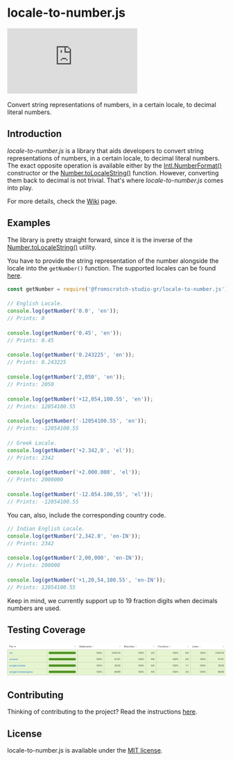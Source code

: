 # locale-to-number.js
[![GitHub license](https://img.shields.io/github/license/fromScratchStudioGr/locale-to-number.js)](https://github.com/fromScratchStudioGr/locale-to-number.js/blob/main/LICENSE)

Convert string representations of numbers, in a certain locale, to decimal literal numbers.

## Introduction
*locale-to-number.js* is a library that aids developers to convert string representations of numbers, in a certain locale, to decimal literal numbers. The exact opposite operation is available either by the [Intl.NumberFormat()](https://developer.mozilla.org/en-US/docs/Web/JavaScript/Reference/Global_Objects/Intl/NumberFormat/NumberFormat) constructor or the [Number.toLocaleString()](https://developer.mozilla.org/en-US/docs/Web/JavaScript/Reference/Global_Objects/Object/toLocaleString) function. However, converting them back to decimal is not trivial. That's where *locale-to-number.js* comes into play.

For more details, check the [Wiki](https://github.com/fromScratchStudioGr/locale-to-number.js/wiki) page.

## Examples
The library is pretty straight forward, since it is the inverse of the [Number.toLocaleString()](https://developer.mozilla.org/en-US/docs/Web/JavaScript/Reference/Global_Objects/Object/toLocaleString) utility.

You have to provide the string representation of the number alongside the locale into the `getNumber()` function. The supported locales can be found [here](https://github.com/fromScratchStudioGr/locale-to-number.js/wiki/Supported-Locales).

```Javascript
const getNumber = require('@fromscratch-studio-gr/locale-to-number.js');

// English Locale.
console.log(getNumber('0.0', 'en'));
// Prints: 0

console.log(getNumber('0.45', 'en'));
// Prints: 0.45

console.log(getNumber('0.243225', 'en'));
// Prints: 0.243225

console.log(getNumber('2,050', 'en'));
// Prints: 2050

console.log(getNumber('+12,054,100.55', 'en'));
// Prints: 12054100.55

console.log(getNumber('-12054100.55', 'en'));
// Prints: -12054100.55

// Greek Locale.
console.log(getNumber('+2.342,0', 'el'));
// Prints: 2342

console.log(getNumber('+2.000.000', 'el'));
// Prints: 2000000

console.log(getNumber('-12.054.100,55', 'el'));
// Prints: -12054100.55
```

You can, also, include the corresponding country code.

```Javascript
// Indian English Locale.
console.log(getNumber('2,342.0', 'en-IN'));
// Prints: 2342

console.log(getNumber('2,00,000', 'en-IN'));
// Prints: 200000

console.log(getNumber('+1,20,54,100.55', 'en-IN'));
// Prints: 12054100.55
```

Keep in mind, we currently support up to 19 fraction digits when decimals numbers are used.

## Testing Coverage

<img src="./assets/coverage.png" alt="Testing Coverage" width="650">

## Contributing
Thinking of contributing to the project? Read the instructions [here](https://github.com/fromScratchStudioGr/locale-to-number.js/wiki/Contributing).

## License
locale-to-number.js is available under the [MIT license](https://opensource.org/licenses/MIT).
